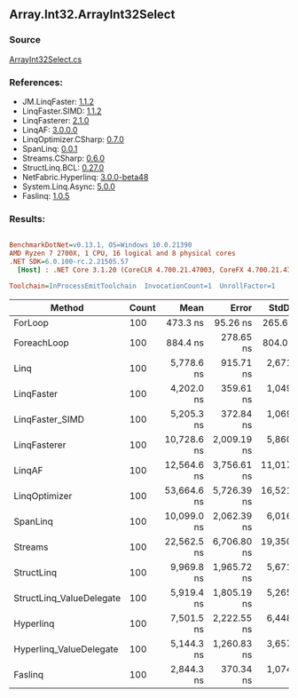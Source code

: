 ﻿## Array.Int32.ArrayInt32Select

### Source
[ArrayInt32Select.cs](../LinqBenchmarks/Array/Int32/ArrayInt32Select.cs)

### References:
- JM.LinqFaster: [1.1.2](https://www.nuget.org/packages/JM.LinqFaster/1.1.2)
- LinqFaster.SIMD: [1.1.2](https://www.nuget.org/packages/LinqFaster.SIMD/1.0.3)
- LinqFasterer: [2.1.0](https://www.nuget.org/packages/LinqFasterer/2.1.0)
- LinqAF: [3.0.0.0](https://www.nuget.org/packages/LinqAF/3.0.0.0)
- LinqOptimizer.CSharp: [0.7.0](https://www.nuget.org/packages/LinqOptimizer.CSharp/0.7.0)
- SpanLinq: [0.0.1](https://www.nuget.org/packages/SpanLinq/0.0.1)
- Streams.CSharp: [0.6.0](https://www.nuget.org/packages/Streams.CSharp/0.6.0)
- StructLinq.BCL: [0.27.0](https://www.nuget.org/packages/StructLinq/0.27.0)
- NetFabric.Hyperlinq: [3.0.0-beta48](https://www.nuget.org/packages/NetFabric.Hyperlinq/3.0.0-beta48)
- System.Linq.Async: [5.0.0](https://www.nuget.org/packages/System.Linq.Async/5.0.0)
- Faslinq: [1.0.5](https://www.nuget.org/packages/Faslinq/1.0.5)

### Results:
``` ini

BenchmarkDotNet=v0.13.1, OS=Windows 10.0.21390
AMD Ryzen 7 2700X, 1 CPU, 16 logical and 8 physical cores
.NET SDK=6.0.100-rc.2.21505.57
  [Host] : .NET Core 3.1.20 (CoreCLR 4.700.21.47003, CoreFX 4.700.21.47101), X64 RyuJIT DEBUG  [AttachedDebugger]

Toolchain=InProcessEmitToolchain  InvocationCount=1  UnrollFactor=1  

```
|                   Method | Count |        Mean |       Error |      StdDev |      Median | Ratio | RatioSD | Allocated |
|------------------------- |------ |------------:|------------:|------------:|------------:|------:|--------:|----------:|
|                  ForLoop |   100 |    473.3 ns |    95.26 ns |    265.6 ns |    450.0 ns |     ? |       ? |         - |
|              ForeachLoop |   100 |    884.4 ns |   278.65 ns |    804.0 ns |    650.0 ns |     ? |       ? |         - |
|                     Linq |   100 |  5,778.6 ns |   915.71 ns |  2,671.2 ns |  4,400.0 ns |     ? |       ? |     424 B |
|               LinqFaster |   100 |  4,202.0 ns |   359.61 ns |  1,049.0 ns |  4,200.0 ns |     ? |       ? |     424 B |
|          LinqFaster_SIMD |   100 |  5,205.3 ns |   372.84 ns |  1,069.7 ns |  4,900.0 ns |     ? |       ? |     424 B |
|             LinqFasterer |   100 | 10,728.6 ns | 2,009.19 ns |  5,860.9 ns |  7,800.0 ns |     ? |       ? |     456 B |
|                   LinqAF |   100 | 12,564.6 ns | 3,756.61 ns | 11,017.5 ns |  6,600.0 ns |     ? |       ? |         - |
|            LinqOptimizer |   100 | 53,664.6 ns | 5,726.39 ns | 16,521.9 ns | 50,100.0 ns |     ? |       ? |   9,352 B |
|                 SpanLinq |   100 | 10,099.0 ns | 2,062.39 ns |  6,016.1 ns |  7,000.0 ns |     ? |       ? |         - |
|                  Streams |   100 | 22,562.5 ns | 6,706.80 ns | 19,350.7 ns | 12,000.0 ns |     ? |       ? |     584 B |
|               StructLinq |   100 |  9,969.8 ns | 1,965.72 ns |  5,671.5 ns |  7,350.0 ns |     ? |       ? |      32 B |
| StructLinq_ValueDelegate |   100 |  5,919.4 ns | 1,805.19 ns |  5,265.8 ns |  3,000.0 ns |     ? |       ? |         - |
|                Hyperlinq |   100 |  7,501.5 ns | 2,222.55 ns |  6,448.0 ns |  4,550.0 ns |     ? |       ? |         - |
|  Hyperlinq_ValueDelegate |   100 |  5,144.3 ns | 1,260.83 ns |  3,657.9 ns |  3,500.0 ns |     ? |       ? |         - |
|                  Faslinq |   100 |  2,844.3 ns |   370.34 ns |  1,074.4 ns |  2,700.0 ns |     ? |       ? |     424 B |
